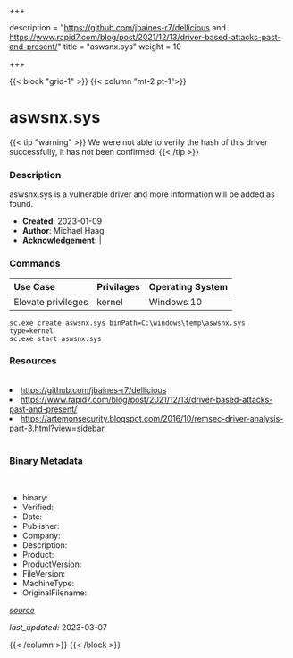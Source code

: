+++

description = "https://github.com/jbaines-r7/dellicious and https://www.rapid7.com/blog/post/2021/12/13/driver-based-attacks-past-and-present/"
title = "aswsnx.sys"
weight = 10

+++


{{< block "grid-1" >}}
{{< column "mt-2 pt-1">}}




# aswsnx.sys 


{{< tip "warning" >}}
We were not able to verify the hash of this driver successfully, it has not been confirmed.
{{< /tip >}}




### Description


aswsnx.sys is a vulnerable driver and more information will be added as found.


- **Created**: 2023-01-09
- **Author**: Michael Haag
- **Acknowledgement**:  | [](https://twitter.com/)

### Commands

| Use Case | Privilages | Operating System | 
|:---- | ---- | ---- |
| Elevate privileges | kernel | Windows 10 |

```
sc.exe create aswsnx.sys binPath=C:\windows\temp\aswsnx.sys type=kernel
sc.exe start aswsnx.sys
```

### Resources
<br>


<li><a href=" https://github.com/jbaines-r7/dellicious"> https://github.com/jbaines-r7/dellicious</a></li>

<li><a href=" https://www.rapid7.com/blog/post/2021/12/13/driver-based-attacks-past-and-present/"> https://www.rapid7.com/blog/post/2021/12/13/driver-based-attacks-past-and-present/</a></li>

<li><a href="https://artemonsecurity.blogspot.com/2016/10/remsec-driver-analysis-part-3.html?view=sidebar">https://artemonsecurity.blogspot.com/2016/10/remsec-driver-analysis-part-3.html?view=sidebar</a></li>


<br>


### Binary Metadata
<br>



- binary: 
- Verified: 
- Date: 
- Publisher: 
- Company: 
- Description: 
- Product: 
- ProductVersion: 
- FileVersion: 
- MachineType: 
- OriginalFilename: 

[*source*](https://github.com/magicsword-io/LOLDrivers/tree/main/yaml/aswsnx.sys.yml)

*last_updated:* 2023-03-07


{{< /column >}}
{{< /block >}}
